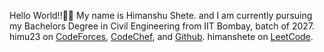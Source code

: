 Hello World!!👋👋 My name is Himanshu Shete.
and I am currently pursuing my Bachelors Degree in Civil Engineering from IIT Bombay, batch of 2027.
himu23 on [CodeForces](https://codeforces.com/profile/himu23), [CodeChef](https://www.codechef.com/users/himu23), and [Github](https://github.com/himu23).
himanshete on [LeetCode](https://leetcode.com/u/himanshete/).
